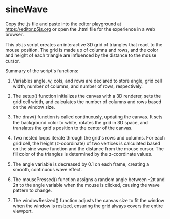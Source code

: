 # sineWave

Copy the .js file and paste into the editor playground at https://editor.p5js.org or open the .html file for the experience in a web browser.

This p5.js script creates an interactive 3D grid of triangles that react to the mouse position. The grid is made up of columns and rows, and the color and height of each triangle are influenced by the distance to the mouse cursor.

Summary of the script's functions:

1.	Variables angle, w, cols, and rows are declared to store angle, grid cell width, number of columns, and number of rows, respectively.

2.	The setup() function initializes the canvas with a 3D renderer, sets the grid cell width, and calculates the number of columns and rows based on the  window size.

3.	The draw() function is called continuously, updating the canvas. It sets the background color to white, rotates the grid in 3D space, and translates the grid's position to the center of the canvas.

4.	Two nested loops iterate through the grid's rows and columns. For each grid cell, the height (z-coordinate) of two vertices is calculated based on the sine wave function and the distance from the mouse cursor. The fill color of the triangles is determined by the z-coordinate values.

5.	The angle variable is decreased by 0.1 on each frame, creating a smooth, continuous wave effect.

6.	The mousePressed() function assigns a random angle between -2π and 2π to the angle variable when the mouse is clicked, causing the wave pattern to change.

7.	The windowResized() function adjusts the canvas size to fit the window when the window is resized, ensuring the grid always covers the entire viewport.
